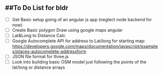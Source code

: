 ##To Do List for bldr
--
- [ ] Get Basic setup going of an angular js app (neglect node backend for now)
- [ ] Create Basic polygon Draw using google maps angular
- [ ] Lat&Long to Distance Calc
- [ ] Google Autocomplete API for address to Lat/long for starting map: https://developers.google.com/maps/documentation/javascript/examples/places-autocomplete-addressform
- [ ] JSON file format for three.js
- [ ] Look into building basic OSM model just following the points of the lat/long or distance arrays
